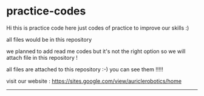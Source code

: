 # practice-codes
Hi this is practice code here just codes of practice to improve our skills :)

all files would be in this repository

we planned to add read me codes but it's not the right option so we will attach file in this repository !


all files are attached to this repository :-)
you can see them !!!!!

visit our website : https://sites.google.com/view/auriclerobotics/home
_______________________________________________________________________________________________________
